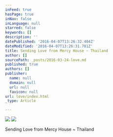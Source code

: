 ```yaml
---
inFeed: true
hasPage: true
inNav: false
inLanguage: null
starred: false
keywords: []
description: ''
datePublished: '2016-04-07T13:26:32.404Z'
dateModified: '2016-04-07T13:26:31.781Z'
title: Sending Love from Mercy House ~ Thailand
author: []
sourcePath: _posts/2016-03-24-love.md
published: true
authors: []
publisher:
  name: null
  domain: null
  url: null
  favicon: null
url: love/index.html
_type: Article

---
```

![](https://the-grid-user-content.s3-us-west-2.amazonaws.com/7db3aa16-ec2c-446d-ba04-322796beb4a3.jpg)
![](https://the-grid-user-content.s3-us-west-2.amazonaws.com/a91c4f98-01e3-4583-ae4f-6af554d89eb5.jpg)

Sending Love from Mercy House ~ Thailand